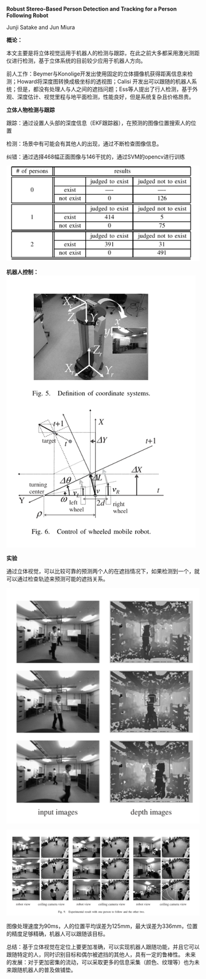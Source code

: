 **Robust Stereo-Based Person Detection and Tracking for a Person Following Robot**

Junji Satake and Jun Miura

**概论：**

本文主要是将立体视觉运用于机器人的检测与跟踪，在此之前大多都采用激光测距仪进行检测，基于立体系统的目前较少应用于机器人方向。

前人工作：Beymer与Konolige开发出使用固定的立体摄像机获得距离信息来检测；Howard将深度图转换成极坐标的透视图；Calisi 开发出可以跟随的机器人系统；但是，都没有处理人与人之间的遮挡问题；Ess等人提出了行人检测，基于外观、深度估计、视觉里程与地平面检测，性能良好，但是系统复杂且价格昂贵。

**立体人物检测与跟踪**

跟踪：通过设置人头部的深度信息（EKF跟踪器），在预测的图像位置搜索人的位置

检测：场景中有可能会有其他人的出现，通过不断检查图像信息。

纠错：通过选择468幅正面图像与146干扰的，通过SVM的opencv进行训练

![image-20220921200509466](https://raw.githubusercontent.com/Eircly/eric/main/image-20220921200509466.png)

**机器人控制：**![image-20220921200832517](https://raw.githubusercontent.com/Eircly/eric/main/image-20220921200832517.png)

**实验**

通过立体视觉，可以比较可靠的预测两个人的在遮挡情况下，如果检测到一个，就可以通过检查轨迹来预测可能的遮挡关系。

![image-20220921200934830](https://raw.githubusercontent.com/Eircly/eric/main/image-20220921200934830.png)

![image-20220921202336925](https://raw.githubusercontent.com/Eircly/eric/main/image-20220921202336925.png)

图像处理速度为90ms，人的位置平均误差为125mm，最大误差为336mm，位置的精度足够精确，机器人可以跟随该目标。

总结：基于立体视觉在定位上要更加准确，可以实现机器人跟随功能，并且它可以跟随特定的人，同时识别目标和偶尔被遮挡的其他人，具有一定的鲁棒性。 未来的发展：对于更加密集的流动，可以采取更多的信息采集（颜色、纹理等）也为未来跟随机器人的普及做铺垫。